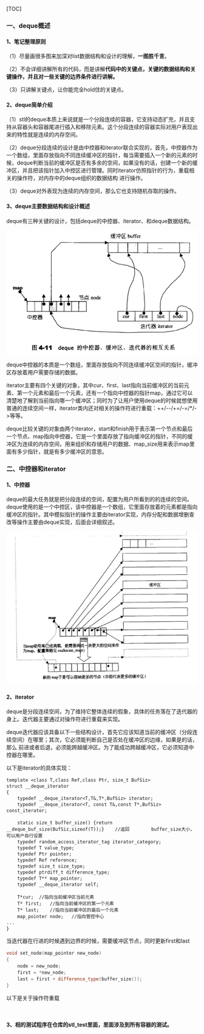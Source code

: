 [TOC]

### 一、deque概述

#### 1、笔记整理原则

（1）尽量画很多图来加深对list数据结构和设计的理解，**一图胜千言**。

（2）不会详细讲解所有的代码，而是讲解**代码中的关键点，关键的数据结构和关键操作，并且对一些关键的边界条件进行讲解。**

（3）只讲解关键点，让你能完全hold住的关键点。

#### 2、deque简单介绍

（1）stl的deque本质上来说就是一个分段连续的容器，它支持动态扩充，并且支持从容器头和容器尾进行插入和移除元素。这个分段连续的容器实际对用户表现出来的特性就是连续的内存空间。

（2）deque分段连续的设计是由中控器和iterator联合实现的，首先，中控器作为一个数组，里面存放指向不同连续缓冲区的指针，每当需要插入一个新的元素的时候，deque判断当前的缓冲区是否有多余的空间，如果没有的话，创建一个新的缓冲区，并且把该指针加入中控区进行管理。同时iterator仿照指针的行为，重载相关的操作符，对内存中的deque组织的数据结构 进行操作。

（3）deque对外表现为连续的内存空间，那么它也支持随机存取的操作。

#### 3、deque主要数据结构和设计概述

deque有三种关键的设计，包括deque的中控器、iterator、和deque数据结构。

![](./picture/deque_1.JPG)

​	deque中控器的本质是一个数组，里面存放指向不同连续缓冲区空间的指针，缓冲区存放着用户需要存储的数据。

​	iterator主要有四个关键的对象，其中cur、first、last指向当前缓冲区的当前元素、第一个元素和最后一个元素，还有一个指向中控器的指针map，通过它可以清楚地了解到当前指向哪一个缓冲区；同时为了让用户使用deque的时候就想使用普通的连续空间一样，iterator类内还对相关的操作符进行重载：++/--/+=/-=/*/->等等。

​	deque比较关键的对象由两个iterator，start和finish用于表示第一个节点和最后一个节点、map指向中控器，它是一个里面存放了指向缓冲区的指针，不同的缓冲区为连续的内存空间，用来组织和存储用户的数据、map_size用来表示map里面有多少指针，就是有多少缓冲区的意思。

### 二、中控器和iterator

#### 1、中控器

​	deque的最大任务就是把分段连续的空间，配置为用户所看到的的连续的空间。deque使用的是一个中控区，该中控器是一个数组，它里面存放着的元素都是指向缓冲区的指针。其中模拟指针的操作主要由iterator实现，内存分配和数据增删查改等操作主要由deque实现，后面会详细叙述。

![](./picture/deque_2.JPG)

#### 2、iterator

​	deque是分段连续空间，为了维持它整体连续的假象，具体的任务落在了迭代器的身上。迭代器主要通过对操作符进行重载来实现。

​	deque迭代器应该具备以下一些结构设计，首先它应该知道当前的缓冲区（分段连续空间）在哪里；其次，它必须能判断自己是否处在缓冲区的边缘，如果是的话，那么 前进或者后退，必须能跨越缓冲区。为了能成功跨越缓冲区，它必须知道中控器在哪里。

以下是iterator的具体实现：

```
template <class T,class Ref,class Ptr, size_t BufSiz>
struct __deque_iterator
{
    typedef __deque_iterator<T,T&,T*,BufSiz> iterator;
    typedef __deque_iterator<T, const T&,const T*,BufSiz> const_iterator;

	static size_t buffer_size() {return __deque_buf_size(BufSiz,sizeof(T));}	//返回		buffer_size大小，可以用户自行设置
	typedef random_access_iterator_tag iterator_category;
	typedef T value_type;
	typedef Ptr pointer;
	typedef Ref reference;
    typedef size_t size_type;
	typedef ptrdiff_t difference_type;
	typedef T** map_pointer;
    typedef __deque_iterator self;

    T*cur;	//指向当前缓冲区当前元素
    T* first;	//指向当前缓冲区的第一个元素
    T* last;	//指向当前缓冲区的最后一个元素
	map_pointer node;	//指向管控中心
...
}
```

当迭代器在行进的时候遇到边界的时候，需要缓冲区节点，同时更新first和last

```cpp
void set_node(map_pointer new_node)
{
	node = new_node;
	first = *new_node;
	last = first + difference_type(buffer_size());
}
```

以下是关于操作符重载

```cpp
	
```



#### 3、相的测试程序在仓库的stl_test里面，里面涉及到所有容器的测试。


